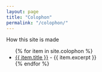 ```yaml
---
layout: page
title: "Colophon"
permalink: "/colophon/"
---
```



How this site is made

<ul>
  {% for item in site.colophon %}
    <li>
      <a href="{{ site.baseurl }}{{ item.url }}">{{ item.title }}</a>
      - {{ item.excerpt }}
    </li>
  {% endfor %}
</ul>